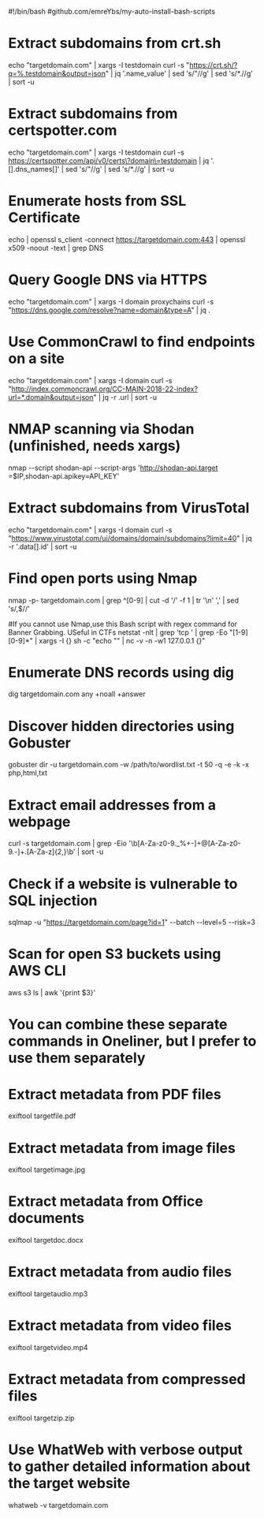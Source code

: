 #!/bin/bash
#github.com/emreYbs/my-auto-install-bash-scripts



# Extract subdomains from crt.sh
echo "targetdomain.com" | xargs -I testdomain curl -s "https://crt.sh/?q=%.testdomain&output=json" | jq '.name_value' | sed 's/\"//g' | sed 's/\*\.//g' | sort -u

# Extract subdomains from certspotter.com
echo "targetdomain.com" | xargs -I testdomain curl -s https://certspotter.com/api/v0/certs\?domain\=testdomain | jq '.[].dns_names[]' | sed 's/\"//g' | sed 's/\*\.//g' | sort -u

# Enumerate hosts from SSL Certificate
echo | openssl s_client -connect https://targetdomain.com:443  | openssl x509 -noout -text | grep DNS

# Query Google DNS via HTTPS
echo "targetdomain.com" | xargs -I domain proxychains curl -s "https://dns.google.com/resolve?name=domain&type=A" | jq .

# Use CommonCrawl to find endpoints on a site
echo "targetdomain.com" | xargs -I domain curl -s "http://index.commoncrawl.org/CC-MAIN-2018-22-index?url=*.domain&output=json" | jq -r .url | sort -u

# NMAP scanning via Shodan (unfinished, needs xargs)
nmap --script shodan-api --script-args 'http://shodan-api.target =$IP,shodan-api.apikey=API_KEY'
# Extract subdomains from VirusTotal
echo "targetdomain.com" | xargs -I domain curl -s "https://www.virustotal.com/ui/domains/domain/subdomains?limit=40" | jq -r '.data[].id' | sort -u

# Find open ports using Nmap
nmap -p- targetdomain.com | grep ^[0-9] | cut -d '/' -f 1 | tr '\n' ',' | sed 's/,$//'

#If you cannot use Nmap,use this Bash script with regex command for Banner Grabbing. USeful in CTFs
netstat -nlt | grep 'tcp ' | grep -Eo "[1-9][0-9]*" | xargs -I {} sh -c "echo "" | nc -v -n -w1 127.0.0.1 {}"

# Enumerate DNS records using dig
dig targetdomain.com any +noall +answer

# Discover hidden directories using Gobuster
gobuster dir -u targetdomain.com -w /path/to/wordlist.txt -t 50 -q -e -k -x php,html,txt

# Extract email addresses from a webpage
curl -s targetdomain.com | grep -Eio '\b[A-Za-z0-9._%+-]+@[A-Za-z0-9.-]+\.[A-Za-z]{2,}\b' | sort -u

# Check if a website is vulnerable to SQL injection
sqlmap -u "https://targetdomain.com/page?id=1" --batch --level=5 --risk=3

# Scan for open S3 buckets using AWS CLI
aws s3 ls | awk '{print $3}'

# You can combine these separate commands in Oneliner, but I prefer to use them separately
# Extract metadata from PDF files
exiftool targetfile.pdf

# Extract metadata from image files
exiftool targetimage.jpg

# Extract metadata from Office documents
exiftool targetdoc.docx

# Extract metadata from audio files
exiftool targetaudio.mp3

# Extract metadata from video files
exiftool targetvideo.mp4

# Extract metadata from compressed files
exiftool targetzip.zip

# Use WhatWeb with verbose output to gather detailed information about the target website
whatweb -v targetdomain.com

